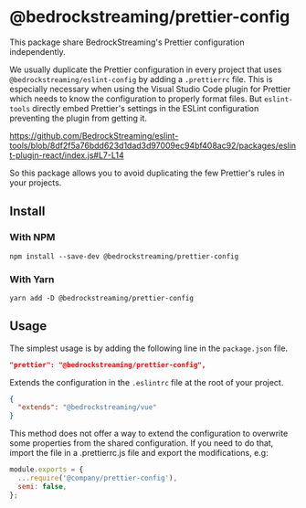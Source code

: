 # @bedrockstreaming/prettier-config

This package share BedrockStreaming's Prettier configuration independently.

We usually duplicate the Prettier configuration in every project that uses `@bedrockstreaming/eslint-config` by adding a `.prettierrc` file. This is especially necessary when using the Visual Studio Code plugin for Prettier which needs to know the configuration to properly format files. But `eslint-tools` directly embed Prettier's settings in the ESLint configuration preventing the plugin from getting it.

https://github.com/BedrockStreaming/eslint-tools/blob/8df2f5a76bdd623d1dad3d97009ec94bf408ac92/packages/eslint-plugin-react/index.js#L7-L14

So this package allows you to avoid duplicating the few Prettier's rules in your projects.

## Install

### With NPM

```shell
npm install --save-dev @bedrockstreaming/prettier-config
```

### With Yarn

```shell
yarn add -D @bedrockstreaming/prettier-config
```

## Usage

The simplest usage is by adding the following line in the `package.json` file.

```json
"prettier": "@bedrockstreaming/prettier-config",
```

Extends the configuration in the `.eslintrc` file at the root of your project.

```json
{
  "extends": "@bedrockstreaming/vue"
}
```

This method does not offer a way to extend the configuration to overwrite some properties from the shared configuration. If you need to do that, import the file in a .prettierrc.js file and export the modifications, e.g:

```js
module.exports = {
  ...require('@company/prettier-config'),
  semi: false,
};
```

